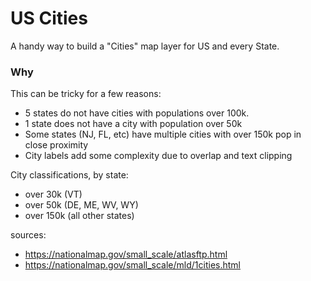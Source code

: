 # US Cities

A handy way to build a "Cities" map layer for US and every State.

### Why

This can be tricky for a few reasons:
- 5 states do not have cities with populations over 100k.
- 1 state does not have a city with population over 50k
- Some states (NJ, FL, etc) have multiple cities with over 150k pop in close proximity
- City labels add some complexity due to overlap and text clipping

City classifications, by state:
- over 30k (VT)
- over 50k (DE, ME, WV, WY)
- over 150k (all other states)

sources:
- https://nationalmap.gov/small_scale/atlasftp.html
- https://nationalmap.gov/small_scale/mld/1cities.html
